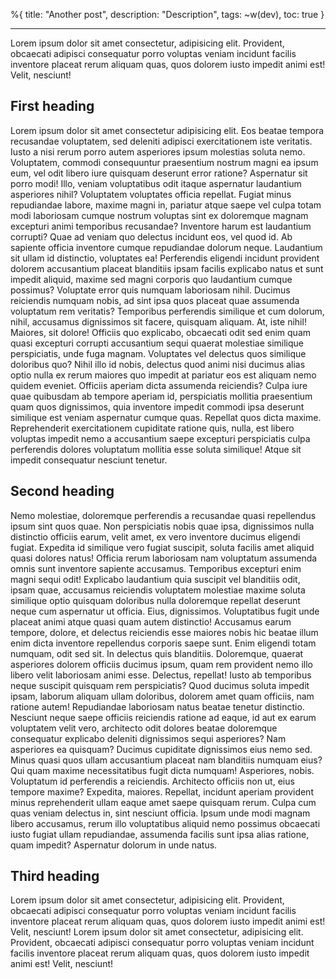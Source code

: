 %{
title: "Another post",
description: "Description",
tags: ~w(dev),
toc: true
}

---

Lorem ipsum dolor sit amet consectetur, adipisicing elit. Provident, obcaecati adipisci consequatur porro voluptas veniam incidunt facilis inventore placeat rerum aliquam quas, quos dolorem iusto impedit animi est! Velit, nesciunt!

## First heading

Lorem ipsum dolor sit amet consectetur adipisicing elit. Eos beatae tempora recusandae voluptatem, sed deleniti adipisci exercitationem iste veritatis. Iusto a nisi rerum porro autem asperiores ipsum molestias soluta nemo.
Voluptatem, commodi consequuntur praesentium nostrum magni ea ipsum eum, vel odit libero iure quisquam deserunt error ratione? Aspernatur sit porro modi! Illo, veniam voluptatibus odit itaque aspernatur laudantium asperiores nihil?
Voluptatem voluptates officia repellat. Fugiat minus repudiandae labore, maxime magni in, pariatur atque saepe vel culpa totam modi laboriosam cumque nostrum voluptas sint ex doloremque magnam excepturi animi temporibus recusandae?
Inventore harum est laudantium corrupti? Quae ad veniam quo delectus incidunt eos, vel quod id. Ab sapiente officia inventore cumque repudiandae dolorum neque. Laudantium sit ullam id distinctio, voluptates ea!
Perferendis eligendi incidunt provident dolorem accusantium placeat blanditiis ipsam facilis explicabo natus et sunt impedit aliquid, maxime sed magni corporis quo laudantium cumque possimus? Voluptate error quis numquam laboriosam nihil.
Ducimus reiciendis numquam nobis, ad sint ipsa quos placeat quae assumenda voluptatum rem veritatis? Temporibus perferendis similique et cum dolorum, nihil, accusamus dignissimos sit facere, quisquam aliquam. At, iste nihil!
Maiores, sit dolore! Officiis quo explicabo, obcaecati odit sed enim quam quasi excepturi corrupti accusantium sequi quaerat molestiae similique perspiciatis, unde fuga magnam. Voluptates vel delectus quos similique doloribus quo?
Nihil illo id nobis, delectus quod animi nisi ducimus alias optio nulla ex rerum maiores quo impedit at pariatur eos est aliquam nemo quidem eveniet. Officiis aperiam dicta assumenda reiciendis?
Culpa iure quae quibusdam ab tempore aperiam id, perspiciatis mollitia praesentium quam quos dignissimos, quia inventore impedit commodi ipsa deserunt similique est veniam aspernatur cumque quas. Repellat quos dicta maxime.
Reprehenderit exercitationem cupiditate ratione quis, nulla, est libero voluptas impedit nemo a accusantium saepe excepturi perspiciatis culpa perferendis dolores voluptatum mollitia esse soluta similique! Atque sit impedit consequatur nesciunt tenetur.

## Second heading

Nemo molestiae, doloremque perferendis a recusandae quasi repellendus ipsum sint quos quae. Non perspiciatis nobis quae ipsa, dignissimos nulla distinctio officiis earum, velit amet, ex vero inventore ducimus eligendi fugiat.
Expedita id similique vero fugiat suscipit, soluta facilis amet aliquid quasi dolores natus! Officia rerum laboriosam nam voluptatum assumenda omnis sunt inventore sapiente accusamus. Temporibus excepturi enim magni sequi odit!
Explicabo laudantium quia suscipit vel blanditiis odit, ipsam quae, accusamus reiciendis voluptatem molestiae maxime soluta similique optio quisquam doloribus nulla doloremque repellat deserunt neque cum aspernatur ut officia. Eius, dignissimos.
Voluptatibus fugit unde placeat animi atque quasi quam autem distinctio! Accusamus earum tempore, dolore, et delectus reiciendis esse maiores nobis hic beatae illum enim dicta inventore repellendus corporis saepe sunt.
Enim eligendi totam numquam, odit sed sit. In delectus quis blanditiis. Doloremque, quaerat asperiores dolorem officiis ducimus ipsum, quam rem provident nemo illo libero velit laboriosam animi esse. Delectus, repellat!
Iusto ab temporibus neque suscipit quisquam rem perspiciatis? Quod ducimus soluta impedit ipsam, laborum aliquam ullam doloribus, dolorem amet quam officiis, nam ratione autem! Repudiandae laboriosam natus beatae tenetur distinctio.
Nesciunt neque saepe officiis reiciendis ratione ad eaque, id aut ex earum voluptatem velit vero, architecto odit dolores beatae doloremque consequatur explicabo deleniti dignissimos sequi asperiores? Nam asperiores ea quisquam?
Ducimus cupiditate dignissimos eius nemo sed. Minus quasi quos ullam accusantium placeat nam blanditiis numquam eius? Qui quam maxime necessitatibus fugit dicta numquam! Asperiores, nobis. Voluptatum id perferendis a reiciendis.
Architecto officiis non ut, eius tempore maxime? Expedita, maiores. Repellat, incidunt aperiam provident minus reprehenderit ullam eaque amet saepe quisquam rerum. Culpa cum quas veniam delectus in, sint nesciunt officia.
Ipsum unde modi magnam libero accusamus, rerum illo voluptatibus aliquid nemo possimus obcaecati iusto fugiat ullam repudiandae, assumenda facilis sunt ipsa alias ratione, quam impedit? Aspernatur dolorum in unde natus.

## Third heading

Lorem ipsum dolor sit amet consectetur, adipisicing elit. Provident, obcaecati adipisci consequatur porro voluptas veniam incidunt facilis inventore placeat rerum aliquam quas, quos dolorem iusto impedit animi est! Velit, nesciunt!
Lorem ipsum dolor sit amet consectetur, adipisicing elit. Provident, obcaecati adipisci consequatur porro voluptas veniam incidunt facilis inventore placeat rerum aliquam quas, quos dolorem iusto impedit animi est! Velit, nesciunt!
